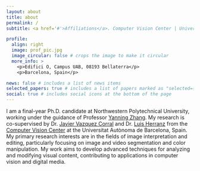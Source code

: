 ```yaml
---
layout: about
title: about
permalink: /
subtitle: <a href='#'>Affiliations</a>. Computer Vision Center | Universitat Autònoma de Barcelona | Northwestern Polytechnical University

profile:
  align: right
  image: prof_pic.jpg
  image_circular: false # crops the image to make it circular
  more_info: >
    <p>Edifici O, Campus UAB, 08193 Bellaterra</p>
    <p>Barcelona, Spain</p>

news: false # includes a list of news items
selected_papers: true # includes a list of papers marked as "selected={true}"
social: true # includes social icons at the bottom of the page
---
```


I am a final-year Ph.D. candidate at Northwestern Polytechnical University, working under the guidance of Professor [Yanning Zhang](https://teacher.nwpu.edu.cn/ynzhang.html). My research is co-supervised by Dr. [Javier Vazquez Corral](https://www.jvazquez-corral.net/) and Dr. [Luis Herranz](https://scholar.google.com/citations?user=TIUdKu4AAAAJ&hl=en) from the [Computer Vision Center](https://www.cvc.uab.es/) at the Universitat Autònoma de Barcelona, Spain. My primary research interests are in the fields of image interpretation and editing, particularly focusing on image and video segmentation and color manipulation. My work aims to develop advanced techniques for analyzing and modifying visual content, contributing to applications in computer vision and digital media.